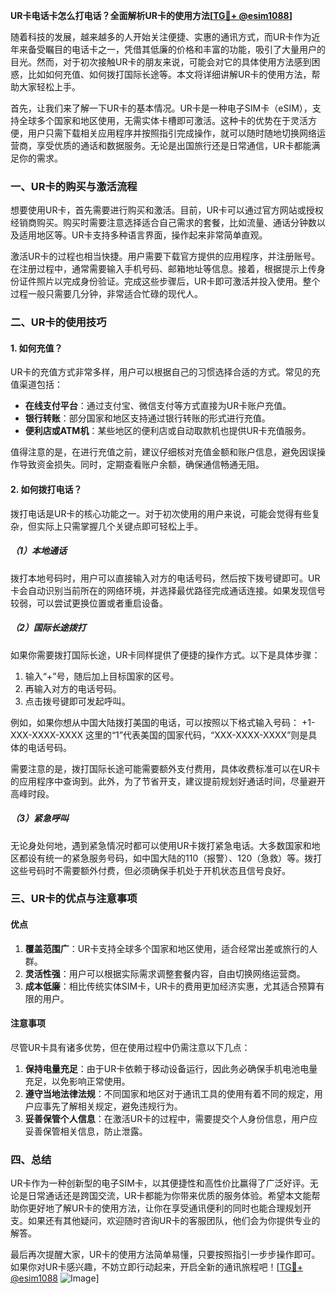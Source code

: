 **UR卡电话卡怎么打电话？全面解析UR卡的使用方法[[TG💪+ @esim1088](https://t.me/s/esim1088)]**

随着科技的发展，越来越多的人开始关注便捷、实惠的通讯方式，而UR卡作为近年来备受瞩目的电话卡之一，凭借其低廉的价格和丰富的功能，吸引了大量用户的目光。然而，对于初次接触UR卡的朋友来说，可能会对它的具体使用方法感到困惑，比如如何充值、如何拨打国际长途等。本文将详细讲解UR卡的使用方法，帮助大家轻松上手。

首先，让我们来了解一下UR卡的基本情况。UR卡是一种电子SIM卡（eSIM），支持全球多个国家和地区使用，无需实体卡槽即可激活。这种卡的优势在于灵活方便，用户只需下载相关应用程序并按照指引完成操作，就可以随时随地切换网络运营商，享受优质的通话和数据服务。无论是出国旅行还是日常通信，UR卡都能满足你的需求。

### **一、UR卡的购买与激活流程**

想要使用UR卡，首先需要进行购买和激活。目前，UR卡可以通过官方网站或授权经销商购买。购买时需要注意选择适合自己需求的套餐，比如流量、通话分钟数以及适用地区等。UR卡支持多种语言界面，操作起来非常简单直观。

激活UR卡的过程也相当快捷。用户需要下载官方提供的应用程序，并注册账号。在注册过程中，通常需要输入手机号码、邮箱地址等信息。接着，根据提示上传身份证件照片以完成身份验证。完成这些步骤后，UR卡即可激活并投入使用。整个过程一般只需要几分钟，非常适合忙碌的现代人。

### **二、UR卡的使用技巧**

#### **1. 如何充值？**

UR卡的充值方式非常多样，用户可以根据自己的习惯选择合适的方式。常见的充值渠道包括：

- **在线支付平台**：通过支付宝、微信支付等方式直接为UR卡账户充值。
- **银行转账**：部分国家和地区支持通过银行转账的形式进行充值。
- **便利店或ATM机**：某些地区的便利店或自动取款机也提供UR卡充值服务。

值得注意的是，在进行充值之前，建议仔细核对充值金额和账户信息，避免因误操作导致资金损失。同时，定期查看账户余额，确保通信畅通无阻。

#### **2. 如何拨打电话？**

拨打电话是UR卡的核心功能之一。对于初次使用的用户来说，可能会觉得有些复杂，但实际上只需掌握几个关键点即可轻松上手。

##### **（1）本地通话**

拨打本地号码时，用户可以直接输入对方的电话号码，然后按下拨号键即可。UR卡会自动识别当前所在的网络环境，并选择最优路径完成通话连接。如果发现信号较弱，可以尝试更换位置或者重启设备。

##### **（2）国际长途拨打**

如果你需要拨打国际长途，UR卡同样提供了便捷的操作方式。以下是具体步骤：

1. 输入“+”号，随后加上目标国家的区号。
2. 再输入对方的电话号码。
3. 点击拨号键即可发起呼叫。

例如，如果你想从中国大陆拨打美国的电话，可以按照以下格式输入号码：
+1-XXX-XXXX-XXXX
这里的“1”代表美国的国家代码，“XXX-XXXX-XXXX”则是具体的电话号码。

需要注意的是，拨打国际长途可能需要额外支付费用，具体收费标准可以在UR卡的应用程序中查询到。此外，为了节省开支，建议提前规划好通话时间，尽量避开高峰时段。

##### **（3）紧急呼叫**

无论身处何地，遇到紧急情况时都可以使用UR卡拨打紧急电话。大多数国家和地区都设有统一的紧急服务号码，如中国大陆的110（报警）、120（急救）等。拨打这些号码时不需要额外付费，但必须确保手机处于开机状态且信号良好。

### **三、UR卡的优点与注意事项**

#### **优点**

1. **覆盖范围广**：UR卡支持全球多个国家和地区使用，适合经常出差或旅行的人群。
2. **灵活性强**：用户可以根据实际需求调整套餐内容，自由切换网络运营商。
3. **成本低廉**：相比传统实体SIM卡，UR卡的费用更加经济实惠，尤其适合预算有限的用户。

#### **注意事项**

尽管UR卡具有诸多优势，但在使用过程中仍需注意以下几点：

1. **保持电量充足**：由于UR卡依赖于移动设备运行，因此务必确保手机电池电量充足，以免影响正常使用。
2. **遵守当地法律法规**：不同国家和地区对于通讯工具的使用有着不同的规定，用户应事先了解相关规定，避免违规行为。
3. **妥善保管个人信息**：在激活UR卡的过程中，需要提交个人身份信息，用户应妥善保管相关信息，防止泄露。

### **四、总结**

UR卡作为一种创新型的电子SIM卡，以其便捷性和高性价比赢得了广泛好评。无论是日常通话还是跨国交流，UR卡都能为你带来优质的服务体验。希望本文能帮助你更好地了解UR卡的使用方法，让你在享受通讯便利的同时也能合理规划开支。如果还有其他疑问，欢迎随时咨询UR卡的客服团队，他们会为你提供专业的解答。

最后再次提醒大家，UR卡的使用方法简单易懂，只要按照指引一步步操作即可。如果你对UR卡感兴趣，不妨立即行动起来，开启全新的通讯旅程吧！[[TG💪+ @esim1088](https://t.me/s/esim1088) ![Image](https://i.postimg.cc/4NQfJmqS/Snipaste-2025-05-13-00-14-12.png)]